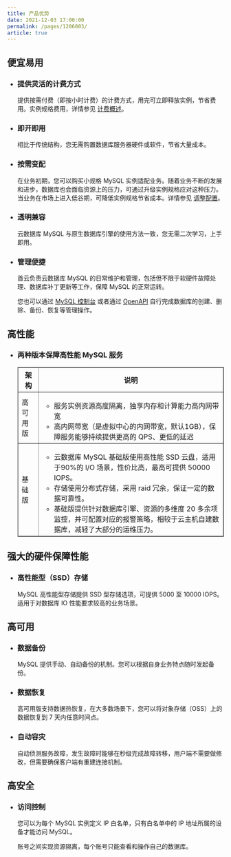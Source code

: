 ```yaml
---
title: 产品优势
date: 2021-12-03 17:00:00
permalink: /pages/1206003/
article: true
---
```



## 便宜易用

- ### 提供灵活的计费方式

  提供按需付费（即按小时计费）的计费方式，用完可立即释放实例，节省费用。实例规格费用，详情参见 [计费概述](../03.购买指南/00.计费概述.md)。

- ### 即开即用

  相比于传统结构，您无需购置数据库服务器硬件或软件，节省大量成本。

- ### 按需变配

  在业务初期，您可以购买小规格 MySQL 实例适配业务。随着业务不断的发展和进步，数据库也会面临资源上的压力，可通过升级实例规格应对这种压力。当业务在市场上进入低谷期，可降低实例规格节省成本。详情参见 [调整配置](./../04.操作指南/02.管理实例/02.调整配置.md)。

- ### 透明兼容

  云数据库 MySQL 与原生数据库引擎的使用方法一致，您无需二次学习，上手即用。

- ### 管理便捷

  首云负责云数据库 MySQL 的日常维护和管理，包括但不限于软硬件故障处理、数据库补丁更新等工作，保障 MySQL 的正常运转。

  您也可以通过 [MySQL 控制台](https://console.capitalonline.net/dbinstances) 或者通过 [OpenAPI](./../08.API文档/01.API概览.md) 自行完成数据库的创建、删除、备份、恢复等管理操作。

## 高性能

- ### 两种版本保障高性能 MySQL 服务

  <table width="95%" border="1" cellpadding="2" cellspacing="1">
  	<thead>
          <tr>
          	<th width="10%">架构</th>
              <th width="90%">说明</th>
          </tr>
  	</thead>
      <tbody>
          <tr>
          	<td>高可用版</td>
              <td>
                  <ul>
                      <li>服务实例资源高度隔离，独享内存和计算能力高内网带宽</li>
                      <li>高内网带宽（是虚拟中心的内网带宽，默认1GB），保障服务能够持续提供更高的 QPS、更低的延迟</li>
                  </ul>
              </td>
          </tr>
          <tr>
          	<td>基础版</td>
              <td>
                  <ul>
                      <li>云数据库 MySQL 基础版使用高性能 SSD 云盘，适用于90%的 I/O 场景，性价比高，最高可提供 50000 IOPS。</li>
                      <li>存储使用分布式存储，采用 raid 冗余，保证一定的数据可靠性。</li>
                      <li>基础版提供针对数据库引擎、资源的多维度 20 多余项监控，并可配置对应的报警策略，相较于云主机自建数据库，减轻了大部分的运维压力。</li>
                  </ul>
              </td>
          </tr>
  	</tbody>
  </table>

## 强大的硬件保障性能

- ### 高性能型（SSD）存储

  MySQL 高性能型存储提供 SSD 型存储选项，可提供 5000 至 10000 IOPS。适用于对数据库 IO 性能要求较高的业务场景。

## 高可用

- ### 数据备份

  MySQL 提供手动、自动备份的机制。您可以根据自身业务特点随时发起备份。

- ### 数据恢复

  高可用版支持数据热恢复，在大多数场景下，您可以将对象存储（OSS）上的数据恢复到 7 天内任意时间点。

- ### 自动容灾

  自动侦测服务故障，发生故障时能够在秒级完成故障转移，用户端不需要做修改，但需要确保客户端有重建连接机制。

## 高安全

- ### 访问控制

  您可以为每个 MySQL 实例定义 IP 白名单，只有白名单中的 IP 地址所属的设备才能访问 MySQL。

  账号之间实现资源隔离，每个账号只能查看和操作自己的数据库。
